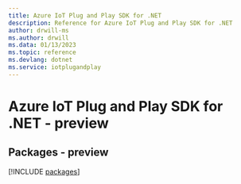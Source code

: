 ```yaml
---
title: Azure IoT Plug and Play SDK for .NET
description: Reference for Azure IoT Plug and Play SDK for .NET
author: drwill-ms
ms.author: drwill
ms.data: 01/13/2023
ms.topic: reference
ms.devlang: dotnet
ms.service: iotplugandplay
---
```

# Azure IoT Plug and Play SDK for .NET - preview
## Packages - preview
[!INCLUDE [packages](iot-plug-and-play-index.md)]